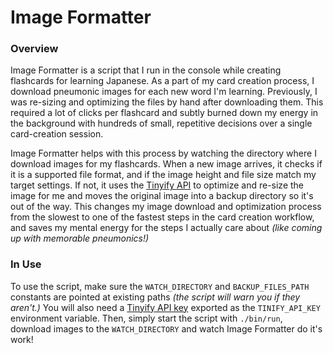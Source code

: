 # Image Formatter

### Overview
Image Formatter is a script that I run in the console while creating flashcards for learning Japanese. As a part of my card creation process, I download pneumonic images for each new word I'm learning. Previously, I was re-sizing and optimizing the files by hand after downloading them. This required a lot of clicks per flashcard and subtly burned down my energy in the background with hundreds of small, repetitive decisions over a single card-creation session.

Image Formatter helps with this process by watching the directory where I download images for my flashcards. When a new image arrives, it checks if it is a supported file format, and if the image height and file size match my target settings. If not, it uses the [Tinyify API](https://tinypng.com/developers) to optimize and re-size the image for me and moves the original image into a backup directory so it's out of the way. This changes my image download and optimization process from the slowest to one of the fastest steps in the card creation workflow, and saves my mental energy for the steps I actually care about _(like coming up with memorable pneumonics!)_

### In Use
To use the script, make sure the `WATCH_DIRECTORY` and `BACKUP_FILES_PATH` constants are pointed at existing paths _(the script will warn you if they aren't.)_ You will also need a [Tinyify API key](https://tinypng.com/developers) exported as the `TINIFY_API_KEY` environment variable. Then, simply start the script with `./bin/run`, download images to the `WATCH_DIRECTORY` and watch Image Formatter do it's work!
